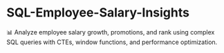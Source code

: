 # SQL-Employee-Salary-Insights
📊 Analyze employee salary growth, promotions, and rank using complex SQL queries with CTEs, window functions, and performance optimization.
